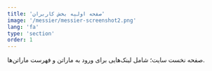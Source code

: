 ```yaml
---
title: 'صفحه اولیه بخش کاربران'
image: '/messier/messier-screenshot2.png'
lang: 'fa'
type: 'section'
order: 1
---
```


صفحه نخست سایت؛ شامل لینک‌هایی برای ورود به ماراتن و فهرست ماراتن‌ها.
